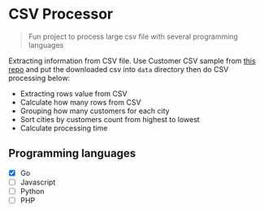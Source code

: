 # CSV Processor

> Fun project to process large csv file with several programming languages

Extracting information from CSV file.
Use Customer CSV sample from [this repo](https://github.com/datablist/sample-csv-files) and put the downloaded csv into `data` directory then do CSV processing below:

+ Extracting rows value from CSV
+ Calculate how many rows from CSV
+ Grouping how many customers for each city
+ Sort cities by customers count from highest to lowest
+ Calculate processing time

## Programming languages

+ [x] Go
+ [ ] Javascript
+ [ ] Python
+ [ ] PHP
